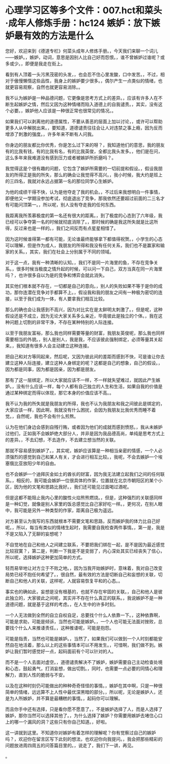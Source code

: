 # 心理学习区等多个文件：007.hct和菜头·成年人修炼手册：hc124 嫉妒：放下嫉妒最有效的方法是什么

您好，欢迎来到《德道专栏》何菜头成年人修炼手册。，今天我们来聊一个词儿——嫉妒。，嫉妒，动词，意思是因别人比自己好而怨恨。，谁不曾嫉妒过谁呢？或多或少。，即便是我走在街上。

看到有人顶着一头污黑茂密的头发，，也会忍不住心里发酸，口中发苦。，不过，相对于傲慢懒惰这些品性，我身上的嫉妒要少很多。，偶尔产生一点类似的情绪，也就更容易观察，自然也就更容易消除。。

我不认为嫉妒是一种品德问题，它更像是思考方式上的差异。，应该有许多人在不断生起嫉妒之情，然后又因为这种情绪而陷入道德上的自我谴责。，其实，没有这个必要。，嫉妒他人应该是一种很正常也很常见的情况。。

如果我们可以剥离他的道德属性，不要从善恶的层面上加以讨论，，或许可以帮助更多人从中解脱出来。，要知道，道德谴责往往会让人对违禁之事上瘾，因为反而增添了刺激的强度。，许多年来不断有人问我。

你身边的朋友都比你优秀，你是怎么过下来的呀？，我知道他们的意思，我的朋友有的比我有钱，有的比我有名，有的比我英俊，全都比我头发多。，他们是在问，这么多年来我难道没有感到压力或者被嫉妒所折磨吗？。

我觉得这是个很有趣的问题，它包含了嫉妒所需要的一切前提和假设。，假设我朋友的所得正是我的所失，那么的确会让我觉得不高兴。，我小时候，我大约是班上的三四名，我就对永远占据第一名的那位同学心生嫉妒。

为他的成绩干得不快，认为是他夺走了我的机会。，不过后来我想明白一件事情，即便他又一学期没参加考试，彻底退出了竞争，那我依然还要超过前面的二三名才有可能问顶第一。，所以呢，别人没有夺走我的任何东西。

我距离我所羡慕极度的第一名还有很大的距离。，到了极度的心态到了六年级，我已经可以争夺第一名的时候就彻底消除了。，那时候的确是我这所失就是比这所得，反过来也是一样的。，我们之间反而有点星星相惜了。

因为这时候谁得第一都有可能，无论谁最终能够拿下都值得祝贺。，小学生的心态可以理解，但是作为成人，我朋友的所得和我没有任何关系，我们也不是赢家和输家的关系。，其实，我们在社会上分别属于不同的领域。

对于这一点，我有一种清晰的认知。，我们不是同一片海里的鱼，不存在竞争关系。，很多时候当极度之情升起的时候，可以问一下自己，双方当真在同一片海里吗？，也许很多自以为是的竞争和博弈会就此消失。

其实他们根本就不存在，一切都是自己的意向。，别人的失败如果不等于是你的成功，那你连潜在竞争对手都算不上。，假设我和我的朋友之间有一种极为密切的连接，以至于我们成为一体，有人要拿我们相互比较。

那么的确也会让我感到不高兴，因为对比实在是太鲜明太刺激了。，但是呢，这种假设还是不成立，因为无论大家关系多么亲近，毕竟彼此是独立的个体。，我在这种问题上切割的非常干净，不存在某种特别的人际连接。

以至于我朋友富裕，那么我也同样需要等量的财富，我朋友英俊呢，那么我也同样需要相当的外貌。，别人是别人，我是我，不应该彼此强制绑定，必须等量其关起来。，我知道有很多人会主动建立这种连接。

把自己和对方等同起来，然后呢，又因为彼此间的差距而感到不快，可是谁让你去建立这种人际连接，建立这种人身绑定的呢？这都是自己的想象，自己的假设。，因为都是同事，因为都是因亲，因为都是朋友。

那有了这一层绑定，所以大家就应该不一样，不一样就失望难过，就因此产生嫉妒。，没有什么应该一样，每个人都有自己独立的人生和生活，如果自我的价值是通过某种绑定而得以体现，那它本身的价值应该不高。。

我不认为我的所失就是我朋友的所得，我也不认为我朋友和我之间彼此是绑定的，大家应该一样，因此啊，我就没有什么困扰，会因为我朋友比我优秀而睡不着觉。，自然呢，我也不会有什么煎熬。

认为在他们身边会感到自残行贿，或者因为他们的成就而感到愤怒。，我从未嫉妒过他们，正如我不会嫉妒绝大部分人，并非是因为我品德高尚，单纯是思考方式上的差异。，不去幻想，不去造作，不去建立想当然的关联。

那就不容易感到嫉妒了。，其实呢，嫉妒应该算是一种相当亲密的情感，一个人必须强烈的感觉到自己和某人有关，才会进行相互比较。，我呢，不会去嫉妒一个埃塞俄比亚放阳少年的自由。

也不会嫉妒一个迪拜灰金如土的酋长的财富，因为我无法建立起我们之间的任何联系。，相反的，我可能会嫉妒一位很具体的作家，位置就在北京市朝阳区的某个小区，因为他的文笔和思路比我好。，我们还可能见过面喝过酒呢。

但是这都不能阻止我内心里的酸性火焰熊熊燃烧。，但是，这种强烈的关联感同样是一种幻觉，就像是别人家里的饭总感觉比自己家好吃一样。，更何况，在别人眼中，我可能是另外一种类型的作家，距离自己极为遥远。

对方甚至认为我写的东西就根本不需要文笔和思路，反而嫉妒我的体力比自己好呢。，所以，每当有类似的情绪生起时，我需要自我检查两件事情。，第一是，我是不是又陷入了无聊的妄想呢？

不自觉地在自己和他人之间建立联系，不要把我们绑在一起，是不是因为最近感觉比较寂寞？，第二是，判断一下我是不是变弱了，内心深处其实已经丧失了信心，所以呢，选择嫉妒这种更加简单的方式。

轻而易举地让对方立于不败之地。，因为当我开始嫉妒时，意味着，我对自己改变局势已经不抱任何希望了。，很自然，最有效的方法是切断自己和妄想的关联，切断自己和他人的关联，这样呢，人就容易恢复平和的心态。。

事实也的确如此，妄想是没有根基的，也就不存在牢固的关联。，自己和他人是彼此独立的，大家彼此之间呢，其实并不存在什么真正的联系。，我说嫉妒不是一种道德问题，就是基于这样的考虑。，在人生中的许多时刻。

一个人无法做到全然的自立自权自足，总要找个什么人依靠一下。，这种依靠啊，可能是求助，可能是倾诉，当然也可能是嫉妒。，一个人也可能无法面对挫败，总要找个什么人来推诿责任。，这种推诿呢，可能是抱怨。

可能是指责，当然也可能是嫉妒。，当然了，如果我们可以做到一个人时刻都能安然自在地活着，那么以上的这些事情本可以不用发生。，可惜啊，我们做不到。嫉妒让我们暂时感觉好一点，起码面前有个可以针对的人。

而不是一个人去面对虚空。，道德谴责解决不了嫉妒，嫉妒需要自己主动检查处境和心态，鼓起勇气，打消妄想，做出切割。，同时，也需要一点必要的同情心和理解力，直到人性的脆弱与不安。

以及在这种时刻仍可能做出的种种奇奇怪怪的事情。，嫉妒在其中啊，只是一种很简单的情绪，远远算不上人性中最优深黑暗的部分。，所以呢，无论是嫉妒人，还是为人所嫉妒，并不算是最糟糕的事情。，起码你可以理解。

而且你手中还有选择，只是看你愿不愿意了。，不是嫉妒选择了人，而是人选择了嫉妒，那你当然可以选择其他了。，为什么选择了嫉妒？你需要用嫉妒去堵住心口上的哪一个漏风的洞？这些只有你自己知道。，好啦。

这一讲就到这里。不知道你对嫉妒有着怎样的理解呢？你有觉察过自己的嫉妒吗？，欢迎你在留言区写下此刻的想法，也欢迎你向我提问。，我会把那些精彩的问题放进周四周五的问答篇目里的。，说走了，我们下一讲，再见。

。